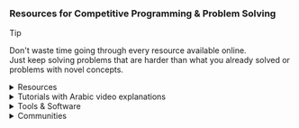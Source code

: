 ### Resources for Competitive Programming & Problem Solving
> [!TIP]
> Don't waste time going through every resource available online.\
> Just keep solving problems that are harder than what you already solved or problems with novel concepts.
<details><summary>Resources</summary>

- [Codeforces catalog](https://codeforces.com/catalog)
- [Awesome Competitive Programming](https://github.com/lnishan/awesome-competitive-programming)
- [Algorithms for Competitive Programming](https://cp-algorithms.com)
- [USACO Guide](https://usaco.guide)
- [Colin Galen's Roadmap](https://docs.google.com/document/d/1-7Co93b504uyXyMjjE8bnLJP3d3QXvp_m1UjvbvdR2Y)
- [Coding Interview University](https://github.com/jwasham/coding-interview-university)
- [Tech Interview Handbook](https://www.techinterviewhandbook.org)
- [NeetCode](https://neetcode.io)
- [Coding Interview Prep](https://www.freecodecamp.org/learn/coding-interview-prep)
- [Errichto Algorithms](https://github.com/Errichto/youtube/wiki)
- [Competitive Programming - A Complete- Guide](https://www.geeksforgeeks.org/competitive-programming-a-complete-guide)
- [Awesome Algorithms](https://github.com/tayllan/awesome-algorithms)
- [Topcoder](https://www.topcoder.com/thrive/tracks?track=Competitive%20Programming)
- [TeamsCode](https://www.teamscode.org/)
- [PIRATE KING](https://www.piratekingdom.com/leetcode/study-guide)
- Codeforces groups:
    - [New Comers Summer Camp ACM assiut](https://codeforces.com/group/3jD9SzY31n)
    - [JPC | Atypical | Newcomers 2024](https://codeforces.com/group/ZIN4PlsExe)
    - [100 Easy Problems (Bootcamp)](https://codeforces.com/group/yg7WhsFsAp)
    - [Shaazzz](https://codeforces.com/group/W2YvE0cOoh)
    - [CSOC 2021](https://codeforces.com/group/t1mC3K67lU/contests)
    - [Open Contest Series](https://codeforces.com/group/T99c3atS1n)
    - [All Public Groups](https://codeforces.com/groups/page/1)
- Other Online Judges:
    - [LeetCode](https://leetcode.com/)
    - [CS Academy](https://csacademy.com)
    - [hackerearth](https://www.hackerearth.com)
    - [thabit](https://thabit.io)
    - [LogicRush](https://logicrush.com)
    - [codewars](https://www.codewars.com)
    - [edabit](https://edabit.com)
    - [Project Euler](https://www.freecodecamp.org/learn/project-euler)
    - [CodeDrills](https://codedrills.io/problems)
    - [USACO](https://train.usaco.org/)
    - [GeeksforGeeks](https://www.geeksforgeeks.org/explore)
    - <details><summary><a href="https://vjudge.net">Virtual Judge</summary><ul>
        <li><a href="http://poj.org/"><img src="https://vjudge.net/static/bundle/a3a137580388fd8ebace.ico" width="20"/> POJ</a></li>
        <li><a href="https://pintia.cn/problem-sets/91827364500"><img src="https://vjudge.net/static/bundle/82dd100dc5ab2a91c05a.ico" width="20"/> ZOJ</a></li>
        <li><a href="http://livearchive.onlinejudge.org/index.php"><img src="https://vjudge.net/static/bundle/4b67f78de220633fd18a.ico" width="20"/> UVALive</a> (dead)</li>
        <li><a href="https://codeforces.com/problemsets/acmsguru"><img src="https://vjudge.net/static/bundle/150071ef43ace6b8a0cf.ico" width="20"/> SGU</a></li>
        <li><a href="http://acm.timus.ru/"><img src="https://vjudge.net/static/bundle/4365153ee3c7a254da01.ico" width="20"/> URAL</a></li>
        <li><a href="http://www.hustoj.org/"><img src="https://vjudge.net/static/bundle/a3ffd4e897e9c08baa20.jpg" width="20"/> HUST</a> (dead)</li>
        <li><a href="http://www.spoj.com/"><img src="https://vjudge.net/static/bundle/7ca10a33e9e8213fa737.png" width="20"/> SPOJ</a></li>
        <li><a href="http://acm.hdu.edu.cn/"><img src="https://vjudge.net/static/bundle/73d8facc9c2896e38f19.png" width="20"/> HDU</a></li>
        <li><a href="http://www.lydsy.com/JudgeOnline/"><img src="https://vjudge.net/static/bundle/f0046ccc6572230d2390.png" width="20"/> HYSBZ</a> (dead)</li>
        <li><a href="https://onlinejudge.org/"><img src="https://vjudge.net/static/bundle/4b67f78de220633fd18a.ico" width="20"/> UVA</a></li>
        <li><a href="http://codeforces.com/"><img src="https://vjudge.net/static/bundle/9e471d950278bb99d90b.png" width="20"/> CodeForces</a></li>
        <li><a href="http://www.codah.club/"><img src="https://vjudge.net/static/bundle/a1ebf61afd6229844ae2.ico" width="20"/> Z-Trening</a> (dead)</li>
        <li><a href="http://judge.u-aizu.ac.jp/"><img src="https://vjudge.net/static/bundle/72c318000fd40d15a16e.ico" width="20"/> Aizu</a></li>
        <li><a href="http://lightoj.com/"><img src="https://vjudge.net/static/bundle/01f0e52b64c44c1ae211.png" width="20"/> LightOJ</a></li>
        <li><a href="https://github.com/HeRaNO/cdoj-vjudge/wiki"><img src="https://vjudge.net/static/bundle/eb05969527c589a81e25.png" width="20"/> UESTC</a></li>
        <li><a href="https://ac.2333.moe/"><img src="https://vjudge.net/static/bundle/afb9e20655d616ee85c2.jpg" width="20"/> NBUT</a></li>
        <li><a href="http://acm.fzu.edu.cn/"><img src="https://vjudge.net/static/bundle/32f1c4c1b0d48ac81f68.gif" width="20"/> FZU</a> (dead)</li>
        <li><a href="http://acm.csu.edu.cn/OnlineJudge/"><img src="https://vjudge.net/static/bundle/1cf95a7d5db47f5bfda8.ico" width="20"/> CSU</a> (dead)</li>
        <li><a href="https://acm.scu.edu.cn/"><img src="https://vjudge.net/static/bundle/cb9b6884c5d048b76b54.ico" width="20"/> SCU</a> (dead)</li>
        <li><a href="http://acdream.info/"><img src="https://vjudge.net/static/bundle/a5863beba6b8749fb835.ico" width="20"/> ACdream</a> (dead)</li>
        <li><a href="http://www.codechef.com/"><img src="https://vjudge.net/static/bundle/d730e6df854b00193b35.ico" width="20"/> CodeChef</a></li>
        <li><a href="http://openjudge.cn/"><img src="https://vjudge.net/static/bundle/a3a137580388fd8ebace.ico" width="20"/> OpenJudge</a></li>
        <li><a href="https://open.kattis.com/"><img src="https://vjudge.net/static/bundle/0cf505f08cb62af24292.ico" width="20"/> Kattis</a></li>
        <li><a href="https://hihocoder.com/"><img src="https://vjudge.net/static/bundle/86dc5088185af61f77b5.jpg" width="20"/> HihoCoder</a> (dead)</li>
        <li><a href="http://acm.hit.edu.cn/hoj/"><img src="https://vjudge.net/static/bundle/016595136a632184517a.png" width="20"/> HIT</a> (dead)</li>
        <li><a href="http://acm.hrbust.edu.cn/"><img src="https://vjudge.net/static/bundle/8c2f67900665583ec51f.ico" width="20"/> HRBUST</a> (dead)</li>
        <li><a href="http://acm.mipt.ru/judge/"><img src="https://vjudge.net/static/bundle/7fe12ac344725c3c6669.ico" width="20"/> EIJudge</a> (dead)</li>
        <li><a href="https://atcoder.jp/"><img src="https://vjudge.net/static/bundle/9f5a56961e774027bdcf.png" width="20"/> AtCoder</a></li>
        <li><a href="https://www.hackerrank.com/"><img src="https://vjudge.net/static/bundle/827e9a41ed1deb5922b5.png" width="20"/> HackerRank</a></li>
        <li><a href="https://www.51nod.com/"><img src="https://vjudge.net/static/bundle/a980f768ea0540723431.ico" width="20"/> 51Nod</a></li>
        <li><a href="https://arena.topcoder.com/"><img src="https://vjudge.net/static/bundle/3464519813a1484173a5.png" width="20"/> TopCoder</a></li>
        <li><a href="https://www.e-olymp.com/en/"><img src="https://vjudge.net/static/bundle/4d5bd9a45b1a9245b670.ico" width="20"/> EOlymp</a></li>
        <li><a href="https://nanti.jisuanke.com/"><img src="https://vjudge.net/static/bundle/e059987bc885b5336b00.ico" width="20"/> 计蒜客</a></li>
        <li><a href="https://loj.ac/"><img src="https://vjudge.net/static/bundle/d319c0859f22922e76db.ico" width="20"/> LibreOJ</a></li>
        <li><a href="https://uoj.ac/"><img src="https://vjudge.net/static/bundle/de2b69c0cb3f89ec9bc9.ico" width="20"/> UniversalOJ</a></li>
        <li><a href="https://darkbzoj.cc"><img src="https://vjudge.net/static/bundle/de2b69c0cb3f89ec9bc9.ico" width="20"/> 黑暗爆炸</a></li>
        <li><a href="https://cpc.csgrandeur.cn/"><img src="https://vjudge.net/static/bundle/7228007bdb3f510c8b5a.ico" width="20"/> CSG</a></li>
        <li><a href="https://dmoj.ca/"><img src="https://vjudge.net/static/bundle/cb63be31d0c8a9c931bc.png" width="20"/> DMOJ</a></li>
        <li><a href="https://toph.co/"><img src="https://vjudge.net/static/bundle/4225461136c883368dba.png" width="20"/> Toph</a></li>
        <li><a href="https://www.luogu.com.cn/"><img src="https://vjudge.net/static/bundle/4bccb2a6cf4dc154729b.ico" width="20"/> 洛谷</a></li>
        <li><a href="https://www.acmicpc.net/lang?lang=1"><img src="https://vjudge.net/static/bundle/fb8265f1b129edaf4b15.png" width="20"/> Baekjoon</a></li>
        <li><a href="http://qoj.ac/"><img src="https://vjudge.net/static/bundle/de2b69c0cb3f89ec9bc9.ico" width="20"/> QOJ</a></li>
        <li><a href="https://cses.fi/problemset/"><img src="https://vjudge.net/static/bundle/8aeb2e93affef2d6e117.png" width="20"/> CSES</a></li>
        <li><a href="http://www.usaco.org/index.php"><img src="https://vjudge.net/static/bundle/00b630b2ef7c4027b5bb.png" width="20"/> USACO</a></li>
        <li><a href="https://oj.uz/"><img src="https://vjudge.net/static/bundle/75804f61731ecc629cc9.ico" width="20"/> oj.uz</a></li>
        <li><a href="https://judge.yosupo.jp/"><img src="https://vjudge.net/static/bundle/84e15ca8b95e0d77954b.ico" width="20"/> Yosupo</a></li>
        <li><a href="https://yukicoder.me/"><img src="https://vjudge.net/static/bundle/3d79e1d7488e2d01d0d9.png" width="20"/> yukicoder</a></li>
        <li><a href="https://oj.vnoi.info/"><img src="https://vjudge.net/static/bundle/a507b35397cb4dd43cc7.png" width="20"/> VNOJ</a></li>
        <li><a href="https://tlx.toki.id/"><img src="https://vjudge.net/static/bundle/eb0b5a7d27b56279ee6a.ico" width="20"/> TLX</a></li>
        <li><a href="https://new.bzoj.org:88/"><img src="https://vjudge.net/static/bundle/b0ef9eadb2afb8a94b73.png" width="20"/> BZOJ</a></li>
</ul></details></details><details><summary>Tutorials with Arabic video explanations</summary>

- [mostafa saad Sheet](https://codeforces.com/blog/entry/97858),
[Playlist](https://www.youtube.com/playlist?list=PLq8huKQsVgUPiCMSySRM14ysT_tgexD5z)
- [JordanCP](https://jordan-cp.com)
- [SolverToBe](https://solvertobe.com)
- [Completed Training From Zero](https://codeforces.com/group/isP4JMZTix)
- Universities Trainings:
    - [Al-Azhar ICPC Community](https://sites.google.com/view/azharicpc/home)
    - IEEEXtreme Training: [2020](https://www.youtube.com/playlist?list=PL1SVyy_SXUBafE_M5_YGLs83DnINXFVzz),
    [2021](https://www.youtube.com/playlist?list=PL1SVyy_SXUBZEdJUSwztfARNgzyw6XZv_),
    [2022](https://www.youtube.com/playlist?list=PL1SVyy_SXUBacYOVsmGLj8M1krENeXF_1)
    - JU: [level 0](https://codeforces.com/group/OQSClAEYis),
    [playlist](https://www.youtube.com/playlist?list=PLqZuMtm5THmaDh8o_raH8_1T7rDOekxai),
    [level 1](https://codeforces.com/group/UCvnPPDQxL),
    [playlist](https://www.youtube.com/playlist?list=PLqZuMtm5THmY5s1ATVRzP3g3rPzirxRUm),
    [level 2](https://codeforces.com/group/8u02vcbbFB),
    [playlist](https://www.youtube.com/playlist?list=PLqZuMtm5THmYsWYNqAeNoI_91wF8pW0xN),
    [level 3](https://codeforces.com/group/GMGjdU9W0I),
    [playlist](https://www.youtube.com/playlist?list=PLqZuMtm5THmaYLzrGQjjGUOVBT2Rv9N55)
    - BAU:
        - 2023: [Playlist](https://youtube.com/playlist?list=PL9L87DeTP7kbnVAOS2FCVOvuadcOT4ysN),
    [BAU Codeforces group](https://codeforces.com/group/tlobvwTh19),
    [coding club Codeforces group](https://codeforces.com/group/cRILaLqEsX)
        - 2024: [Playlist](https://www.youtube.com/playlist?list=PL9L87DeTP7kbjP8NmZrHHUhRQTmxx2Ju-), [Codeforces group](https://codeforces.com/group/ms9brvgtN5)
    - Assiut:
        - newcomers: [Sheet](https://docs.google.com/spreadsheets/d/12XlGl2Nae1NXRDNet_bGQ2HM2O3kq-9FS0Jm2pDwFyg),
        [Codeforces group](https://codeforces.com/group/MWSDmqGsZm),
        [Playlist](https://youtube.com/playlist?list=PLq8huKQsVgUMyLW7Q1OVErEclujWPGPsj),
        [C++ Solutions](https://github.com/MinaFaried3/Assiut-University-Training---Newcomers),
        [OtherLanguages](https://github.com/ahmedbadawihosny/Programming-And-Problem-Solving/tree/main/Problem%20Solving/CodeForces/ICPC%20Assiut%20University%20Training%20Sheet/Newcomers)
        - Juniors Phase 1: [Plan](https://www.aun.edu.eg/fci/sites/default/files/units/11.pdf),
        [Codeforces group](https://codeforces.com/group/3nQaj5GMG5),
        [Playlist1](https://www.youtube.com/playlist?list=PLj1uh4JbO1ow2RsObCH_BAsQnDypBG242),
        [Playlist2](https://www.youtube.com/playlist?list=PL4l5yt6NJ9wsrflRAyuifyjtCVAi1-SuW),
        [Solutions1](https://github.com/AbdelattyBadwy16/ICPC-Assiut-University-Training---Juniors-Phase-1-Sheets),
        [Solutions2](https://github.com/omarhashy99/ICPC-Assiut-University-Training-Juniors-Phase-1-Sheets)
        - Juniors Phase 2: [2020](https://vjudge.net/group/icpcassiutjunuiorsphase2),
        [2022](https://vjudge.net/group/junuiorsphase2_22)
</details><details><summary>Tools & Software</summary>

- My Setup:
    - [VS Code](https://code.visualstudio.com) or [VSCodium](https://vscodium.com/)
    - [C++ for VS Code](https://code.visualstudio.com/docs/languages/cpp)
    - [debug C++ in VS Code](https://code.visualstudio.com/docs/cpp/introvideos-cpp#_debug-a-c-project)
    - [VS Code extension for automatic testing](https://marketplace.visualstudio.com/items?itemName=DivyanshuAgrawal.competitive-programming-helper)
    - [browser extension for importing test cases](https://github.com/jmerle/competitive-companion)
    - [My Code Snippets](https://github.com/3m4r5/3m4r5/blob/main/Resources/cpp.json)
    - [online tool for creating code snippets](https://snippet-generator.app/)
    - other VS Code extensions I use:
        - [GitHub Theme](https://marketplace.visualstudio.com/items?itemName=GitHub.github-vscode-theme)
        - [Code Spell Checker](https://marketplace.visualstudio.com/items?itemName=streetsidesoftware.code-spell-checker)
        - [Hungry Delete](https://marketplace.visualstudio.com/items?itemName=jasonlhy.hungry-delete)
        - [Cursor column highlight](https://marketplace.visualstudio.com/items?itemName=IuriiBarlukov.cursor-column-highlight)
        - [Trailing Spaces](https://marketplace.visualstudio.com/items?itemName=shardulm94.trailing-spaces)
- Online Ladders:
    - [Codehunt](https://codehunt.cc)
    - [Static A2OJ](https://a2oj.netlify.app)
    - [A2OJ Ladders](https://earthshakira.github.io/a2oj-clientside/server/Ladders.html)
    - [Codeforces Ladders](https://codeforcesladders.firebaseapp.com)
    - [ACDLadders](https://acodedaily.com/)
    - [CP-31](https://www.tle-eliminators.com/cp-sheet)
    - [AtCoder Problems](https://kenkoooo.com/atcoder)
- Rating Predictors:
    - [Carrot](https://github.com/meooow25/carrot)
    - [CF-Predictor](https://codeforces.com/blog/entry/50411)
    - [ac-predictor](https://greasyfork.org/en/scripts/369954-ac-predictor/code)
    - [Leetcode predictor](https://lccn.lbao.site/)
- Codeforces Tools:
    - [Codeforces Visualizer](https://cfviz.netlify.app)
    - [CF Analytics](https://github.com/ApoorvaRajBhadani/cf-analytics)
    - [Tasks Finder Bot](https://t.me/TasksFinderBot)
    - [cf-fast-submit](https://codeforces.com/blog/entry/66646)
    - [cf-tool](https://github.com/xalanq/cf-tool)
- Other Tools:
    - [CLIST](https://clist.by)
    - [StopStalk](https://www.stopstalk.com)
    - [Gravy](https://gravy.thud.dev)
    - [Graph Editor](https://csacademy.com/app/graph_editor)
    - [Interval Visualiser](https://intervals-visualiser.vercel.app/)
    - [cpast](https://rootcircle.github.io/blog/project/cpast.html)
</details><details><summary>Communities</summary>

- Reddit
    - [https://www.reddit.com/r/leetcode/](r/leetcode)
    - [https://www.reddit.com/r/programmingcontests/](r/programmingcontests)
- Discord
    - Popular servers
        - [USACO (Unofficial)](https://discord.gg/bessMBe)
        ([resources](https://gist.github.com/3m4r5/15ae4c6573b5cac46dd5b5396b9a9587))
        - [Priyansh31dec Server](https://discord.gg/x6C4thVRfQ)
        - [A Code Daily!](https://discord.com/invite/H8TeFjvq6z)
        - [AC](https://discord.gg/2CJ6qvY)
        - [TLE Community](https://discord.com/invite/zNnwMKEbJG)
        - [Competitive Programming Initiative](https://discord.gg/6n55UAARJM)
        - [TeamsCode](https://discord.com/invite/8pg89SS)
        - [Errichto Server Official](https://discord.gg/errichto)
        - [tmw's CP club](https://discord.gg/AneA5wg)
        - [Competitive Programming Community](https://discord.gg/algorithms)
        - [International Coding Hub](https://discord.gg/9qQe2Nh)
        - [NeetCode](https://discord.gg/Qan2WGTcEr)
    - Arabic Servers
        - [Juniors Sheet](https://discord.gg/QapCtr58J7)
        - [Jordan Training Contests](https://discord.gg/FVq3uNwzvh)
        - [JUST Programming Chapter](https://discord.gg/bpAZs5v5MJ)
        - [ACM JU & JPC 2023 Problem Solving Training](https://discord.gg/JkaRaSvNUQ)
        - [Coding Club](https://discord.gg/kGRFEWJes7)
- Arabic Facebook Groups
    - [ACM - JCPC](https://web.facebook.com/groups/357325854467689)
    - [ICPC JU Training](https://web.facebook.com/groups/ProblemSolvingJu)
    - [JPC - Problem Solving](https://web.facebook.com/groups/JUST.Programming.Chapter)
    - [Problem solving training / Atypical & JPC](https://web.facebook.com/groups/3656874131270769)
    - [ACM JU - Problem Solving Training](https://web.facebook.com/groups/2674471682686370)
    - [ACM JU Problem Solving](https://web.facebook.com/groups/194133696894364)
    - [Acm chapter JU/ problem solving](https://web.facebook.com/groups/405132170348089)
    - [ProblemSolving Training 2023 - BAU](https://web.facebook.com/groups/914888532875958)
    - [ICPC EST Training (Student Branch)](https://web.facebook.com/groups/181389578046308)
    - [Al-Azhar ICPC Community Training](https://web.facebook.com/groups/2072363846213064)
</details>
